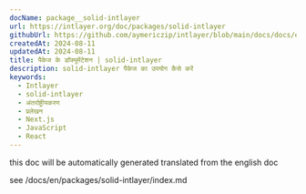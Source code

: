 ```yaml
---
docName: package__solid-intlayer
url: https://intlayer.org/doc/packages/solid-intlayer
githubUrl: https://github.com/aymericzip/intlayer/blob/main/docs/docs/en/packages/solid-intlayer/index.md
createdAt: 2024-08-11
updatedAt: 2024-08-11
title: पैकेज के डॉक्यूमेंटेशन | solid-intlayer
description: solid-intlayer पैकेज का उपयोग कैसे करें
keywords:
  - Intlayer
  - solid-intlayer
  - अंतर्राष्ट्रीयकरण
  - प्रलेखन
  - Next.js
  - JavaScript
  - React
---
```


this doc will be automatically generated translated from the english doc

see /docs/en/packages/solid-intlayer/index.md
